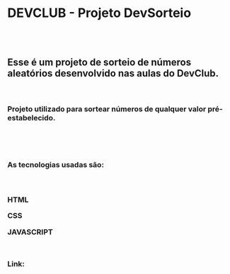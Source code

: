 
<h1>DEVCLUB - Projeto DevSorteio</h1>
<br>
<br>
<h2> Esse é um projeto de sorteio de números aleatórios desenvolvido nas aulas do DevClub.</h2>
<br>
<h3> Projeto utilizado para sortear números de qualquer valor pré-estabelecido.<h3>
<br>
<br>  
<h3> As tecnologias usadas são:<h3>
<br>
<p> HTML <p>
<P> CSS <P>
<p> JAVASCRIPT <p>
<br>
<p>Link: <p>
  
